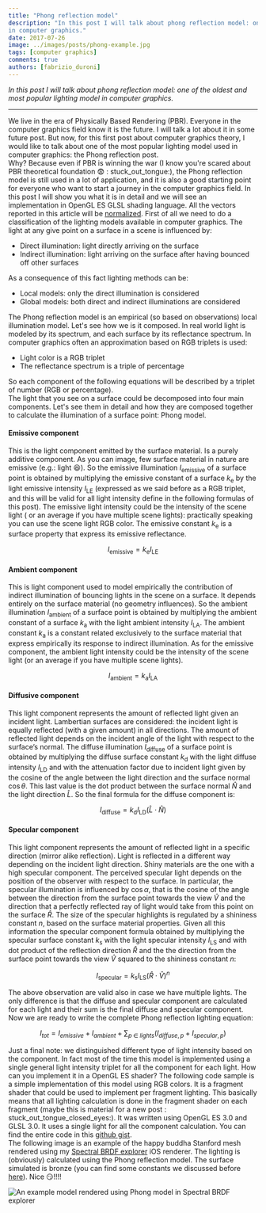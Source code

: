 ```yaml
---
title: "Phong reflection model"
description: "In this post I will talk about phong reflection model: one of the oldest and most popular lighting model
in computer graphics."
date: 2017-07-26
image: ../images/posts/phong-example.jpg
tags: [computer graphics]
comments: true
authors: [fabrizio_duroni]
---
```


*In this post I will talk about phong reflection model: one of the oldest and most popular lighting model in computer
graphics.*

---

We live in the era of Physically Based Rendering (PBR). Everyone in the computer graphics field know it is the future. I
will talk a lot about it in some future post. But now, for this first post about computer graphics theory, I would like
to talk about one of the most popular lighting model used in computer graphics: the Phong reflection post.  
Why? Because even if PBR is winning the war (I know you're scared about PBR theoretical foundation :fearful: :
stuck_out_tongue:), the Phong reflection model is still used in a lot of application, and it is also a good starting
point for everyone who want to start a journey in the computer graphics field. In this post I will show you what it is
in detail and we will see an implementation in OpenGL ES GLSL shading language. All the vectors reported in this article
will be [normalized](https://en.wikipedia.org/wiki/Unit_vector "unit vector"). First of all we need to do a
classification of the lighting models available in computer graphics. The light at any give point on a surface in a
scene is influenced by:

* Direct illumination: light directly arriving on the surface
* Indirect illumination: light arriving on the surface after having bounced off other surfaces

As a consequence of this fact lighting methods can be:

* Local models: only the direct illumination is considered
* Global models: both direct and indirect illuminations are considered

The Phong reflection model is an empirical (so based on observations) local illumination model. Let's see how we is it
composed. In real world light is modeled by its spectrum, and each surface by its reflectance spectrum. In computer
graphics often an approximation based on RGB triplets is used:

* Light color is a RGB triplet
* The reflectance spectrum is a triple of percentage

So each component of the following equations will be described by a triplet of number (RGB or percentage).  
The light that you see on a surface could be decomposed into four main components. Let's see them in detail and how they
are composed together to calculate the illumination of a surface point: Phong model.

#### **Emissive component**

This is the light component emitted by the surface material. Is a purely additive component. As you can image, few
surface material in nature are emissive (e.g.: light  :laughing:). So the emissive illumination $I_{\text{emissive}}$ of
a surface point is obtained by multiplying the emissive constant of a surface $k_{\text{e}}$ by the light emissive
intensity $I_{\text{LE}}$ (expressed as we said before as a RGB triplet, and this will be valid for all light intensity
define in the following formulas of this post). The emissive light intensity could be the intensity of the scene light (
or an average if you have multiple scene lights): practically speaking you can use the scene light RGB color. The
emissive constant $k_{\text{e}}$ is a surface property that express its emissive reflectance.

$$
I_{\text{emissive}}=k_{\text{e}}I_{\text{LE}}
$$

#### **Ambient component**

This is light component used to model empirically the contribution of indirect illumination of bouncing lights in the
scene on a surface. It depends entirely on the surface material (no geometry influences). So the ambient illumination
$I_{\text{ambient}}$ of a surface point is obtained by multiplying the ambient constant of a surface $k_{\text{a}}$ with
the light ambient intensity $I_{\text{LA}}$. The ambient constant $k_{\text{a}}$ is a constant related exclusively to
the surface material that express empirically its response to indirect illumination. As for the emissive component, the
ambient light intensity could be the intensity of the scene light (or an average if you have multiple scene lights).

$$
I_{\text{ambient}}=k_{\text{a}}I_{\text{LA}}
$$

#### **Diffusive component**

This light component represents the amount of reflected light given an incident light. Lambertian surfaces are
considered: the incident light is equally reflected (with a given amount) in all directions. The amount of reflected
light depends on the incident angle of the light with respect to the surface’s normal. The diffuse illumination $I_
{\text{diffuse}}$ of a surface point is obtained by multiplying the diffuse surface constant $k_{\text{d}}$ with the
light diffuse intensity $I_{\text{LD}}$ and with the attenuation factor due to incident light given by the cosine of the
angle between the light direction and the surface normal $\cos\theta$. This last value is the dot product between the
surface normal ${\hat {N}}$ and the light direction ${\hat {L}}$. So the final formula for the diffuse component is:

$$
I_{\text{diffuse}}=k_{\text{d}}I_{\text{LD}}({\hat {L}}\cdot{\hat {N}})
$$

#### **Specular component**

This light component represents the amount of reflected light in a specific direction (mirror alike reflection). Light
is reflected in a different way depending on the incident light direction. Shiny materials are the one with a high
specular component. The perceived specular light depends on the position of the observer with respect to the surface. In
particular, the specular illumination is influenced by $\cos\alpha$, that is the cosine of the angle between the
direction from the surface point towards the view ${\hat {V}}$ and the direction that a perfectly reflected ray of light
would take from this point on the surface ${\hat {R}}$. The size of the specular highlights is regulated by a shininess
constant $n$, based on the surface material properties. Given all this information the specular component formula
obtained by multiplying the specular surface constant $k_{\text{s}}$ with the light specular intensity $I_{\text{LS}}$
and with dot product of the reflection direction ${\hat {R}}$ and the the direction from the surface point towards the
view ${\hat {V}}$ squared to the shininess constant $n$:

$$
I_{\text{specular}}=k_{\text{s}}I_{\text{LS}}({\hat {R}}\cdot {\hat {V}})^{n}
$$

The above observation are valid also in case we have multiple lights. The only difference is that the diffuse and
specular component are calculated for each light and their sum is the final diffuse and specular component. Now we are
ready to write the complete Phong reflection lighting equation:

$$
I_{tot}=I_{emissive}+I_{ambient}+\sum_{p\;\in \;{lights}} (I_{diffuse, p} + I_{specular, p})
$$

Just a final note: we distinguished different type of light intensity based on the component. In fact most of the time
this model is implemented using a single general light intensity triplet for all the component for each light. How can
you implement it in a OpenGL ES shader? The following code sample is a simple implementation of this model using RGB
colors. It is a fragment shader that could be used to implement per fragment lighting. This basically means that all
lighting calculation is done in the fragment shader on each fragment (maybe this is material for a new post :
stuck_out_tongue_closed_eyes:). It was written using OpenGL ES 3.0 and GLSL 3.0. It uses a single light for all the
component calculation.
You can find the entire code in this [github gist](https://gist.github.com/chicio/d983fff6ff304bd55bebd6ff05a2f9dd).  
The following image is an example of the happy buddha Stanford mesh rendered using
my [Spectral BRDF explorer](https://github.com/chicio/Spectral-BRDF-Explorer "Spectral BRDF explorer") iOS renderer. The
lighting is (obviously) calculated using the Phong reflection model. The surface simulated is bronze (you can find 
some constants we discussed
before [here](http://devernay.free.fr/cours/opengl/materials.html "phong lighting constants")). Nice :smirk:!!!!

![An example model rendered using Phong model in Spectral BRDF explorer](../images/posts/phong-example.jpg)
